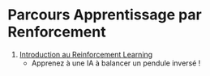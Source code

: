# Parcours Apprentissage par Renforcement

1. [Introduction au Reinforcement Learning](./TP1_Intro_RL)
   - Apprenez à une IA à balancer un pendule inversé ! 

